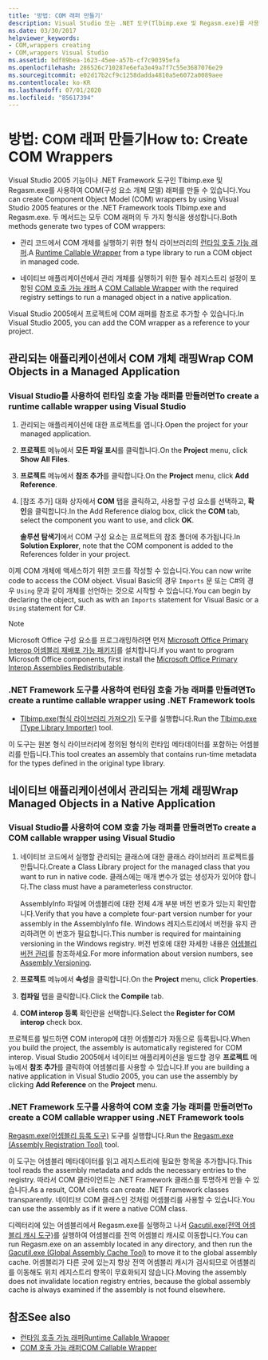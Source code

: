 ```yaml
---
title: '방법: COM 래퍼 만들기'
description: Visual Studio 또는 .NET 도구(Tlbimp.exe 및 Regasm.exe)를 사용하여 COM(구성 요소 개체 모델) 래퍼를 만듭니다. 두 메서드 모두 두 가지 형식의 COM 래퍼를 생성합니다.
ms.date: 03/30/2017
helpviewer_keywords:
- COM,wrappers creating
- COM,wrappers Visual Studio
ms.assetid: bdf89bea-1623-45ee-a57b-cf7c90395efa
ms.openlocfilehash: 286526c710287e6efa3e49a7f7c55e3687076e29
ms.sourcegitcommit: e02d17b2cf9c1258dadda4810a5e6072a0089aee
ms.contentlocale: ko-KR
ms.lasthandoff: 07/01/2020
ms.locfileid: "85617394"
---
```

# <a name="how-to-create-com-wrappers"></a><span data-ttu-id="aa10b-104">방법: COM 래퍼 만들기</span><span class="sxs-lookup"><span data-stu-id="aa10b-104">How to: Create COM Wrappers</span></span>

<span data-ttu-id="aa10b-105">Visual Studio 2005 기능이나 .NET Framework 도구인 Tlbimp.exe 및 Regasm.exe를 사용하여 COM(구성 요소 개체 모델) 래퍼를 만들 수 있습니다.</span><span class="sxs-lookup"><span data-stu-id="aa10b-105">You can create Component Object Model (COM) wrappers by using Visual Studio 2005 features or the .NET Framework tools Tlbimp.exe and Regasm.exe.</span></span> <span data-ttu-id="aa10b-106">두 메서드는 모두 COM 래퍼의 두 가지 형식을 생성합니다.</span><span class="sxs-lookup"><span data-stu-id="aa10b-106">Both methods generate two types of COM wrappers:</span></span>

- <span data-ttu-id="aa10b-107">관리 코드에서 COM 개체를 실행하기 위한 형식 라이브러리의 [런타임 호출 가능 래퍼](../../standard/native-interop/runtime-callable-wrapper.md).</span><span class="sxs-lookup"><span data-stu-id="aa10b-107">A [Runtime Callable Wrapper](../../standard/native-interop/runtime-callable-wrapper.md) from a type library to run a COM object in managed code.</span></span>

- <span data-ttu-id="aa10b-108">네이티브 애플리케이션에서 관리 개체를 실행하기 위한 필수 레지스트리 설정이 포함된 [COM 호출 가능 래퍼](../../standard/native-interop/com-callable-wrapper.md).</span><span class="sxs-lookup"><span data-stu-id="aa10b-108">A [COM Callable Wrapper](../../standard/native-interop/com-callable-wrapper.md) with the required registry settings to run a managed object in a native application.</span></span>

<span data-ttu-id="aa10b-109">Visual Studio 2005에서 프로젝트에 COM 래퍼를 참조로 추가할 수 있습니다.</span><span class="sxs-lookup"><span data-stu-id="aa10b-109">In Visual Studio 2005, you can add the COM wrapper as a reference to your project.</span></span>

## <a name="wrap-com-objects-in-a-managed-application"></a><span data-ttu-id="aa10b-110">관리되는 애플리케이션에서 COM 개체 래핑</span><span class="sxs-lookup"><span data-stu-id="aa10b-110">Wrap COM Objects in a Managed Application</span></span>

### <a name="to-create-a-runtime-callable-wrapper-using-visual-studio"></a><span data-ttu-id="aa10b-111">Visual Studio를 사용하여 런타임 호출 가능 래퍼를 만들려면</span><span class="sxs-lookup"><span data-stu-id="aa10b-111">To create a runtime callable wrapper using Visual Studio</span></span>

1. <span data-ttu-id="aa10b-112">관리되는 애플리케이션에 대한 프로젝트를 엽니다.</span><span class="sxs-lookup"><span data-stu-id="aa10b-112">Open the project for your managed application.</span></span>

2. <span data-ttu-id="aa10b-113">**프로젝트** 메뉴에서 **모든 파일 표시**를 클릭합니다.</span><span class="sxs-lookup"><span data-stu-id="aa10b-113">On the **Project** menu, click **Show All Files**.</span></span>

3. <span data-ttu-id="aa10b-114">**프로젝트** 메뉴에서 **참조 추가**를 클릭합니다.</span><span class="sxs-lookup"><span data-stu-id="aa10b-114">On the **Project** menu, click **Add Reference**.</span></span>

4. <span data-ttu-id="aa10b-115">[참조 추가] 대화 상자에서 **COM** 탭을 클릭하고, 사용할 구성 요소를 선택하고, **확인**을 클릭합니다.</span><span class="sxs-lookup"><span data-stu-id="aa10b-115">In the Add Reference dialog box, click the **COM** tab, select the component you want to use, and click **OK**.</span></span>

     <span data-ttu-id="aa10b-116">**솔루션 탐색기**에서 COM 구성 요소는 프로젝트의 참조 폴더에 추가됩니다.</span><span class="sxs-lookup"><span data-stu-id="aa10b-116">In **Solution Explorer**, note that the COM component is added to the References folder in your project.</span></span>

<span data-ttu-id="aa10b-117">이제 COM 개체에 액세스하기 위한 코드를 작성할 수 있습니다.</span><span class="sxs-lookup"><span data-stu-id="aa10b-117">You can now write code to access the COM object.</span></span> <span data-ttu-id="aa10b-118">Visual Basic의 경우 `Imports` 문 또는 C#의 경우 `Using` 문과 같이 개체를 선언하는 것으로 시작할 수 있습니다.</span><span class="sxs-lookup"><span data-stu-id="aa10b-118">You can begin by declaring the object, such as with an `Imports` statement for Visual Basic or a `Using` statement for C#.</span></span>

> [!NOTE]
> <span data-ttu-id="aa10b-119">Microsoft Office 구성 요소를 프로그래밍하려면 먼저 [Microsoft Office Primary Interop 어셈블리 재배포 가능 패키지](https://www.microsoft.com/Download/details.aspx?id=3508)를 설치합니다.</span><span class="sxs-lookup"><span data-stu-id="aa10b-119">If you want to program Microsoft Office components, first install the [Microsoft Office Primary Interop Assemblies Redistributable](https://www.microsoft.com/Download/details.aspx?id=3508).</span></span>
  
### <a name="to-create-a-runtime-callable-wrapper-using-net-framework-tools"></a><span data-ttu-id="aa10b-120">.NET Framework 도구를 사용하여 런타임 호출 가능 래퍼를 만들려면</span><span class="sxs-lookup"><span data-stu-id="aa10b-120">To create a runtime callable wrapper using .NET Framework tools</span></span>  
  
- <span data-ttu-id="aa10b-121">[Tlbimp.exe(형식 라이브러리 가져오기)](../tools/tlbimp-exe-type-library-importer.md) 도구를 실행합니다.</span><span class="sxs-lookup"><span data-stu-id="aa10b-121">Run the [Tlbimp.exe (Type Library Importer)](../tools/tlbimp-exe-type-library-importer.md) tool.</span></span>  
  
 <span data-ttu-id="aa10b-122">이 도구는 원본 형식 라이브러리에 정의된 형식의 런타임 메타데이터를 포함하는 어셈블리를 만듭니다.</span><span class="sxs-lookup"><span data-stu-id="aa10b-122">This tool creates an assembly that contains run-time metadata for the types defined in the original type library.</span></span>  
  
## <a name="wrap-managed-objects-in-a-native-application"></a><span data-ttu-id="aa10b-123">네이티브 애플리케이션에서 관리되는 개체 래핑</span><span class="sxs-lookup"><span data-stu-id="aa10b-123">Wrap Managed Objects in a Native Application</span></span>  
  
### <a name="to-create-a-com-callable-wrapper-using-visual-studio"></a><span data-ttu-id="aa10b-124">Visual Studio를 사용하여 COM 호출 가능 래퍼를 만들려면</span><span class="sxs-lookup"><span data-stu-id="aa10b-124">To create a COM callable wrapper using Visual Studio</span></span>  
  
1. <span data-ttu-id="aa10b-125">네이티브 코드에서 실행할 관리되는 클래스에 대한 클래스 라이브러리 프로젝트를 만듭니다.</span><span class="sxs-lookup"><span data-stu-id="aa10b-125">Create a Class Library project for the managed class that you want to run in native code.</span></span> <span data-ttu-id="aa10b-126">클래스에는 매개 변수가 없는 생성자가 있어야 합니다.</span><span class="sxs-lookup"><span data-stu-id="aa10b-126">The class must have a parameterless constructor.</span></span>  
  
     <span data-ttu-id="aa10b-127">AssemblyInfo 파일에 어셈블리에 대한 전체 4개 부분 버전 번호가 있는지 확인합니다.</span><span class="sxs-lookup"><span data-stu-id="aa10b-127">Verify that you have a complete four-part version number for your assembly in the AssemblyInfo file.</span></span> <span data-ttu-id="aa10b-128">Windows 레지스트리에서 버전을 유지 관리하려면 이 번호가 필요합니다.</span><span class="sxs-lookup"><span data-stu-id="aa10b-128">This number is required for maintaining versioning in the Windows registry.</span></span> <span data-ttu-id="aa10b-129">버전 번호에 대한 자세한 내용은 [어셈블리 버전 관리](../../standard/assembly/versioning.md)를 참조하세요.</span><span class="sxs-lookup"><span data-stu-id="aa10b-129">For more information about version numbers, see [Assembly Versioning](../../standard/assembly/versioning.md).</span></span>  
  
2. <span data-ttu-id="aa10b-130">**프로젝트** 메뉴에서 **속성**을 클릭합니다.</span><span class="sxs-lookup"><span data-stu-id="aa10b-130">On the **Project** menu, click **Properties**.</span></span>  
  
3. <span data-ttu-id="aa10b-131">**컴파일** 탭을 클릭합니다.</span><span class="sxs-lookup"><span data-stu-id="aa10b-131">Click the **Compile** tab.</span></span>  
  
4. <span data-ttu-id="aa10b-132">**COM interop 등록** 확인란을 선택합니다.</span><span class="sxs-lookup"><span data-stu-id="aa10b-132">Select the **Register for COM interop** check box.</span></span>  
  
 <span data-ttu-id="aa10b-133">프로젝트를 빌드하면 COM interop에 대한 어셈블리가 자동으로 등록됩니다.</span><span class="sxs-lookup"><span data-stu-id="aa10b-133">When you build the project, the assembly is automatically registered for COM interop.</span></span> <span data-ttu-id="aa10b-134">Visual Studio 2005에서 네이티브 애플리케이션을 빌드할 경우 **프로젝트** 메뉴에서 **참조 추가**를 클릭하여 어셈블리를 사용할 수 있습니다.</span><span class="sxs-lookup"><span data-stu-id="aa10b-134">If you are building a native application in Visual Studio 2005, you can use the assembly by clicking **Add Reference** on the **Project** menu.</span></span>  
  
### <a name="to-create-a-com-callable-wrapper-using-net-framework-tools"></a><span data-ttu-id="aa10b-135">.NET Framework 도구를 사용하여 COM 호출 가능 래퍼를 만들려면</span><span class="sxs-lookup"><span data-stu-id="aa10b-135">To create a COM callable wrapper using .NET Framework tools</span></span>  
  
<span data-ttu-id="aa10b-136">[Regasm.exe(어셈블리 등록 도구)](../tools/regasm-exe-assembly-registration-tool.md) 도구를 실행합니다.</span><span class="sxs-lookup"><span data-stu-id="aa10b-136">Run the [Regasm.exe (Assembly Registration Tool)](../tools/regasm-exe-assembly-registration-tool.md) tool.</span></span>  
  
<span data-ttu-id="aa10b-137">이 도구는 어셈블리 메타데이터를 읽고 레지스트리에 필요한 항목을 추가합니다.</span><span class="sxs-lookup"><span data-stu-id="aa10b-137">This tool reads the assembly metadata and adds the necessary entries to the registry.</span></span> <span data-ttu-id="aa10b-138">따라서 COM 클라이언트는 .NET Framework 클래스를 투명하게 만들 수 있습니다.</span><span class="sxs-lookup"><span data-stu-id="aa10b-138">As a result, COM clients can create .NET Framework classes transparently.</span></span> <span data-ttu-id="aa10b-139">네이티브 COM 클래스인 것처럼 어셈블리를 사용할 수 있습니다.</span><span class="sxs-lookup"><span data-stu-id="aa10b-139">You can use the assembly as if it were a native COM class.</span></span>  
  
<span data-ttu-id="aa10b-140">디렉터리에 있는 어셈블리에서 Regasm.exe를 실행하고 나서 [Gacutil.exe(전역 어셈블리 캐시 도구)](../tools/gacutil-exe-gac-tool.md)를 실행하여 어셈블리를 전역 어셈블리 캐시로 이동합니다.</span><span class="sxs-lookup"><span data-stu-id="aa10b-140">You can run Regasm.exe on an assembly located in any directory, and then run the [Gacutil.exe (Global Assembly Cache Tool)](../tools/gacutil-exe-gac-tool.md) to move it to the global assembly cache.</span></span> <span data-ttu-id="aa10b-141">어셈블리가 다른 곳에 있는지 항상 전역 어셈블리 캐시가 검사되므로 어셈블리를 이동해도 위치 레지스트리 항목이 무효화되지 않습니다.</span><span class="sxs-lookup"><span data-stu-id="aa10b-141">Moving the assembly does not invalidate location registry entries, because the global assembly cache is always examined if the assembly is not found elsewhere.</span></span>  
  
## <a name="see-also"></a><span data-ttu-id="aa10b-142">참조</span><span class="sxs-lookup"><span data-stu-id="aa10b-142">See also</span></span>

- [<span data-ttu-id="aa10b-143">런타임 호출 가능 래퍼</span><span class="sxs-lookup"><span data-stu-id="aa10b-143">Runtime Callable Wrapper</span></span>](../../standard/native-interop/runtime-callable-wrapper.md)
- [<span data-ttu-id="aa10b-144">COM 호출 가능 래퍼</span><span class="sxs-lookup"><span data-stu-id="aa10b-144">COM Callable Wrapper</span></span>](../../standard/native-interop/com-callable-wrapper.md)
